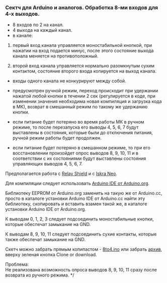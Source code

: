 ### Сектч для Arduino и аналогов. Обработка 8-ми входов для 4-х выходов.

- 8 входов по 2 на канал.
- 4 выхода на каждый канал.
- в канале:

1.  первый вход канала управляется моностабильной кнопкой, при нажатии на вход подается минус, после этого состояние выхода канала меняется на противоположный.

2.  второй вход канала управляется нормально разомкнутым сухим контактом, состояние второго входа копируется на выход канала.

* входы одного канала не конкурируют между собой.

* предусмотрен ручной режим, переход происходит при удержании нажатой любой кнопки в течении 2 сек (регулируется в коде, при изменении значения необходима новая компиляция и загрузка кода в МК), возврат в смешанный режим по такому же удержанию кнопки.

* если питание будет потеряно во время работы МК в ручном режиме, то после перезапуска его выводы 4, 5, 6, 7 будут выставлены в состояния, которые были до отключения питания, ручной режим работы будет продолжен.

* если питание будет потеряно в смешанном режиме, то при его восстановлении произойдет опрос выводов 8, 9, 10, 11 и в соответствии с их состояниями будут выставлены состояния управляющих выводов 4, 5, 6, 7.

Предполагается работа с [Relay Shield](http://amperka.ru/product/arduino-relay-shield) и с
[Iskra Neo](http://wiki.amperka.ru/_media/%D0%BF%D1%80%D0%BE%D0%B4%D1%83%D0%BA%D1%82%D1%8B:iskra-neo:iskra_neo_pinout.png).

Для компиляции следует использовать [Arduino IDE от Arduino.org](http://www.arduino.org/downloads).

Библиотеку EEPROM от Arduino.org заменить на такую же от Arduino.сс, просто в каталоге установки Arduino IDE от Arduino.сс найти эту библиотеку, скопировать и вставить взамен такой же, в каталоге установки Arduino IDE от Arduino.org.

К выводам 0, 1, 2, 3 следует подсоединить моностабильные кнопки, которые обеспечат замыкание на GND.

К выводам 8, 9, 10, 11 следует подсоединить сухие контакты, которые также обеспечат замыкание на GND.

Скетч можно забрать прямым копипастом - [8to4.ino](https://github.com/itechnocrat/8to4/blob/master/8to4.ino) или забрать [архив](https://github.com/itechnocrat/8to4/archive/master.zip), вверху зеленая кнопка Clone or download.

Проблема:  
Не реализована возможность опроса выводов 8, 9, 10, 11 сразу после возврата из ручного режима.
*/
